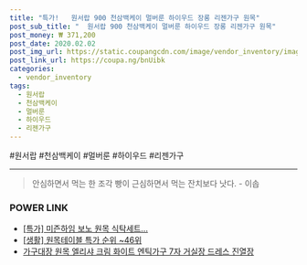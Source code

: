 ```yaml
--- 
title: "특가!   원서랍 900 천삼백케이 멀버룬 하이우드 장롱 리젠가구 원목" 
post_sub_title: "  원서랍 900 천삼백케이 멀버룬 하이우드 장롱 리젠가구 원목" 
post_money: ₩ 371,200 
post_date: 2020.02.02 
post_img_url: https://static.coupangcdn.com/image/vendor_inventory/images/2015/11/26/16/6/28af899b-dda8-4e3c-97b2-3bdec98d8c11.jpg 
post_link_url: https://coupa.ng/bnUibk 
categories: 
  - vendor_inventory 
tags: 
  - 원서랍 
  - 천삼백케이 
  - 멀버룬 
  - 하이우드 
  - 리젠가구 
--- 
```

  #원서랍 #천삼백케이 #멀버룬 #하이우드 #리젠가구 
<hr> 

> 안심하면서 먹는 한 조각 빵이 근심하면서 먹는 잔치보다 낫다. - 이솝 


### POWER LINK

* <a href="https://blog.naver.com/santokki14/221791730654" target="_blank">[특가] 미즌하임 보노 원목 식탁세트...</a>
* <a href="https://blog.naver.com/sakai111/221792044189" target="_blank"> [생활] 원목테이블 특가 순위 ~46위</a>
* <a href="https://blog.naver.com/fasyy4321/221789348943" target="_blank">가구대장 원목 엘리샤 크림 화이트 엔틱가구 7자 거실장 드레스 진열장</a>
